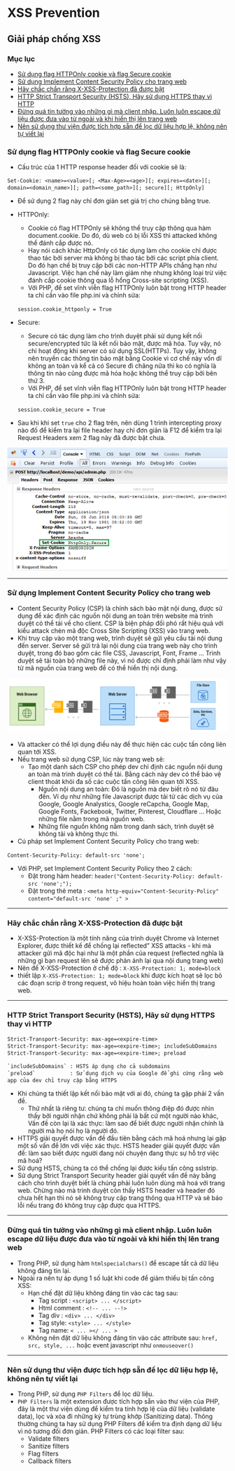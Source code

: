 # XSS Prevention

## Giải pháp chống XSS

### Mục lục

* [Sử dụng flag HTTPOnly cookie và flag Secure cookie](#HTTPOnly)
* [Sử dụng Implement Content Security Policy cho trang web](#csp)
* [Hãy chắc chắn rằng X-XSS-Protection đã được bật](#xxp)
* [HTTP Strict Transport Security (HSTS), Hãy sử dụng HTTPS thay vì HTTP](#https)
* [Đừng quá tin tưởng vào những gì mà client nhập. Luôn luôn escape dữ liệu được đưa vào từ ngoài và khi hiển thị lên trang web](#escape)
* [Nên sử dụng thư viện được tích hợp sẵn để lọc dữ liệu hợp lệ, không nên tự viết lại](#filter)


<a name = "HTTPOnly"></a>
### Sử dụng flag HTTPOnly cookie và flag Secure cookie

- Cấu trúc của 1 HTTP response header đối với cookie sẽ là:

```
Set-Cookie: <name>=<value>[; <Max-Age>=<age>][; expires=<date>][; domain=<domain_name>][; path=<some_path>][; secure][; HttpOnly]
```
- Để sử dụng 2 flag này chỉ đơn giản set giá trị cho chúng bằng true.

- HTTPOnly:
    + Cookie có flag HTTPOnly sẽ không thể truy cập thông qua hàm document.cookie. Do đó, dù web có bị lỗi XSS thì attacked không thể đánh cắp được nó.
    + Hay nói cách khác HttpOnly có tác dụng làm cho cookie chỉ được thao tác bởi server mà không bị thao tác bởi các script phía client. Do đó hạn chế bị truy cập bởi các non-HTTP APIs chẳng hạn như Javascript. Việc hạn chế này làm giảm nhẹ nhưng không loại trừ việc đánh cắp cookie thông qua lỗ hổng Cross-site scripting (XSS).
    + Với PHP, để set vĩnh viễn flag HTTPOnly luôn bật trong HTTP header ta chỉ cần vào file php.ini và chỉnh sửa:

     `session.cookie_httponly = True`

- Secure:
    + Secure có tác dụng làm cho trình duyệt phải sử dụng kết nối secure/encrypted tức là kết nối bảo mật, được mã hóa. Tuy vậy, nó chỉ hoạt động khi server có sử dụng SSL(HTTPs). Tuy vậy, không nên truyền các thông tin bảo mật bằng Cookie vì cơ chế này vốn dĩ không an toàn và kể cả có Secure đi chăng nữa thì ko có nghĩa là thông tin nào cũng được mã hóa hoặc không thể truy cập bởi bên thứ 3.
    + Với PHP, để set vĩnh viễn flag HTTPOnly luôn bật trong HTTP header ta chỉ cần vào file php.ini và chỉnh sửa:

     `session.cookie_secure = True`

- Sau khi khi set `true` cho 2 flag trên, nên dùng 1 trình intercepting proxy nào đố để kiểm tra lại file header hay chỉ đơn giản là F12 để kiểm tra lại Request Headers xem 2 flag này đã được bật chưa.

![httponly](images/httponly.png)

---

<a name = "csp"></a>
### Sử dụng Implement Content Security Policy cho trang web

- Content Security Policy (CSP) là chính sách bảo mật nội dung, được sử dụng để xác định các nguồn nội dung an toàn trên website mà trình duyệt có thể tải về cho client. CSP là biện pháp đối phó rất hiệu quả với kiểu attack chèn mã độc Cross Site Scripting (XSS) vào trang web.
- Khi truy cập vào một trang web, trình duyệt sẽ gửi yêu cầu tải nội dung đến server. Server sẽ gửi trả lại nội dung của trang web này cho trình duyệt, trong đó bao gồm các file CSS, Javascript, Font, Frame … Trình duyệt sẽ tải toàn bộ những file này, vì nó được chỉ định phải làm như vậy từ mã nguồn của trang web để có thể hiển thị nội dung.

![csp](images/csp1.png)

- Và attacker có thể lợi dụng điều này để thực hiện các cuộc tấn công liên quan tới XSS.
- Nếu trang web sử dụng CSP, lúc này trang web sẽ:
    + Tạo một danh sách CSP cho phép dev chỉ định các nguồn nội dung an toàn mà trình duyệt có thể tải. Bằng cách này dev có thể bảo vệ client thoát khỏi đa số các cuộc tấn công liên quan tới XSS.
        * Nguồn nội dung an toàn: Đó là nguồn mà dev biết rõ nó từ đâu đến. Ví dụ như những file Javascript được tải từ các dịch vụ của Google, Google Analystics, Google reCapcha, Google Map, Google Fonts, Fackebook, Twitter, Pinterest, Cloudflare … Hoặc những file nằm trong mã nguồn web.
        * Những file nguồn không nằm trong danh sách, trình duyệt sẽ không tải và không thực thi.
- Cú pháp set Implement Content Security Policy cho trang web:

`Content-Security-Policy: default-src 'none';`

- Với PHP, set Implement Content Security Policy theo 2 cách:
    + Đặt trong hàm header: `header("Content-Security-Policy: default-src 'none';");`
    + Đặt trong thẻ meta  : `<meta http-equiv="Content-Security-Policy" content="default-src 'none' ;" >`

---

<a name = "xxp"></a>
### Hãy chắc chắn rằng X-XSS-Protection đã được bật

- X-XSS-Protection là một tính năng của trình duyệt Chrome và Internet Explorer, được thiết kế để chống lại reflected” XSS attacks - khi mà attacker gửi mã độc hại như là một phần của request (reflected nghĩa là những gì bạn request lên sẽ được phản ánh lại qua nội dung trang web)
- Nên để X-XSS-Protection ở chế độ : `X-XSS-Protection: 1; mode=block`
- thiết lập `X-XSS-Protection: 1; mode=block` khi được kích hoạt sẽ lọc bỏ các đoạn scrip ở trong request, vô hiệu hoàn toàn việc hiển thị trang web.

---

<a name = "https"></a>
### HTTP Strict Transport Security (HSTS), Hãy sử dụng HTTPS thay vì HTTP

```
Strict-Transport-Security: max-age=<expire-time>
Strict-Transport-Security: max-age=<expire-time>; includeSubDomains
Strict-Transport-Security: max-age=<expire-time>; preload
```

    `includeSubDomains` : HSTS áp dụng cho cả subdomains
    `preload`           : Sử dụng dịch vụ của Google để ghi cứng rằng web app của dev chỉ truy cập bằng HTTPS
	

- Khi chúng ta thiết lập kết nối bảo mật với ai đó, chúng ta gặp phải 2 vấn đề. 
    + Thứ nhất là riêng tư: chúng ta chỉ muốn thông điệp đó được nhìn thấy bởi người nhận chứ không phải là bất cứ một người nào khác, Vấn đề còn lại là xác thực: làm sao để biết được người nhận chính là người mà họ nói họ là người đó.
- HTTPS giải quyết được vấn đề đầu tiên bằng cách mã hoá nhưng lại gặp một số vấn đề lớn với việc xác thực. HSTS header giải quyết được vấn đề: làm sao biết được người đang nói chuyện đang thực sự hỗ trợ việc mã hoá?
- Sử dụng HSTS, chúng ta có thể chống lại được kiểu tấn công sslstrip.
- Sử dụng Strict Transport Security header giải quyết vấn đề này bằng cách cho trình duyệt biết là chúng phải luôn luôn dùng mã hoá với trang web. Chừng nào mà trình duyệt còn thấy HSTS header và header đó chưa hết hạn thì nó sẽ không truy cập trang thông qua HTTP và sẽ báo lỗi nếu trang đó không truy cập được qua HTTPS.

---

<a name = "escape"></a>
### Đừng quá tin tưởng vào những gì mà client nhập. Luôn luôn escape dữ liệu được đưa vào từ ngoài và khi hiển thị lên trang web

- Trong PHP, sử dụng hàm `htmlspecialchars()` để escape tất cả dữ liệu không đáng tin lại.
- Ngoài ra nên tự áp dụng 1 số luật khi code để giảm thiểu bị tấn công XSS:
    + Hạn chế đặt dữ liệu không đáng tin vào các tag sau:
        * Tag script   : `<script> ... </script>`
        * Html comment : `<!-- ... --!>`
        * Tag div      : `<div> ... </div>`
        * Tag style: `<style> ... </style>`
        * Tag name: `< ... ></ ... >`
    + Không nên đặt dữ liệu không đáng tin vào các attribute sau: `href, src, style, ...` hoặc event javascript như `onmouseover()`

---

<a name = "filter"></a>
### Nên sử dụng thư viện được tích hợp sẵn để lọc dữ liệu hợp lệ, không nên tự viết lại

- Trong PHP, sử dụng `PHP Filters` để lọc dữ liệu.
- `PHP Filters` là một extension được tích hợp sẵn vào thư viện của PHP, đây là một thư viện dùng để kiểm tra tính hợp lệ của dữ liệu (validate data), lọc và xóa đi những ký tự trùng khớp (Sanitizing data). Thông thường chúng ta hay sử dụng PHP Filters để kiểm tra định dạng dữ liệu vì nó tương đối đơn giản. PHP Filters có các loại filter sau:
    + Validate filters
    + Sanitize filters
    + Flag filters
    + Callback filters





 

